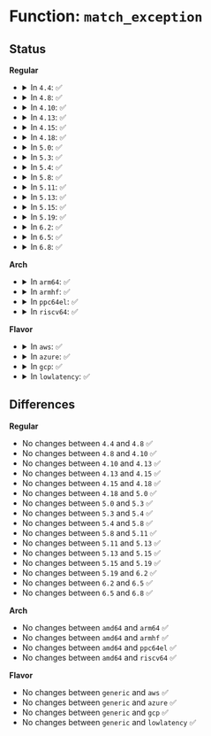 # Function: <code>match_exception</code>

## Status
<b>Regular</b>
<ul>
<li>
<details>
<summary>In <code>4.4</code>: ✅</summary>

```c
bool match_exception(struct list_head *exceptions, short int type, u32 major, u32 minor, short int access);
```

**Collision:** Unique Static

**Inline:** No

**Transformation:** False

**Instances:**

```
In security/device_cgroup.c (ffffffff813954a0)
Location: security/device_cgroup.c:322
Inline: False
Direct callers:
  - security/device_cgroup.c:verify_new_ex
  - security/device_cgroup.c:__devcgroup_check_permission
```
**Symbols:**

```
ffffffff813954a0-ffffffff8139551e: match_exception (STB_LOCAL)
```
</details>
</li>
<li>
<details>
<summary>In <code>4.8</code>: ✅</summary>

```c
bool match_exception(struct list_head *exceptions, short int type, u32 major, u32 minor, short int access);
```

**Collision:** Unique Static

**Inline:** No

**Transformation:** False

**Instances:**

```
In security/device_cgroup.c (ffffffff813d1200)
Location: security/device_cgroup.c:322
Inline: False
Direct callers:
  - security/device_cgroup.c:__devcgroup_check_permission
  - security/device_cgroup.c:verify_new_ex
```
**Symbols:**

```
ffffffff813d1200-ffffffff813d127e: match_exception (STB_LOCAL)
```
</details>
</li>
<li>
<details>
<summary>In <code>4.10</code>: ✅</summary>

```c
bool match_exception(struct list_head *exceptions, short int type, u32 major, u32 minor, short int access);
```

**Collision:** Unique Static

**Inline:** No

**Transformation:** False

**Instances:**

```
In security/device_cgroup.c (ffffffff813e8930)
Location: security/device_cgroup.c:322
Inline: False
Direct callers:
  - security/device_cgroup.c:__devcgroup_check_permission
  - security/device_cgroup.c:verify_new_ex
```
**Symbols:**

```
ffffffff813e8930-ffffffff813e89ae: match_exception (STB_LOCAL)
```
</details>
</li>
<li>
<details>
<summary>In <code>4.13</code>: ✅</summary>

```c
bool match_exception(struct list_head *exceptions, short int type, u32 major, u32 minor, short int access);
```

**Collision:** Unique Static

**Inline:** No

**Transformation:** False

**Instances:**

```
In security/device_cgroup.c (ffffffff813f4cd0)
Location: security/device_cgroup.c:322
Inline: False
Direct callers:
  - security/device_cgroup.c:__devcgroup_check_permission
  - security/device_cgroup.c:verify_new_ex
```
**Symbols:**

```
ffffffff813f4cd0-ffffffff813f4d4c: match_exception (STB_LOCAL)
```
</details>
</li>
<li>
<details>
<summary>In <code>4.15</code>: ✅</summary>

```c
bool match_exception(struct list_head *exceptions, short int type, u32 major, u32 minor, short int access);
```

**Collision:** Unique Static

**Inline:** No

**Transformation:** False

**Instances:**

```
In security/device_cgroup.c (ffffffff8141cee0)
Location: security/device_cgroup.c:314
Inline: False
Direct callers:
  - security/device_cgroup.c:__devcgroup_check_permission
  - security/device_cgroup.c:verify_new_ex
```
**Symbols:**

```
ffffffff8141cee0-ffffffff8141cf5c: match_exception (STB_LOCAL)
```
</details>
</li>
<li>
<details>
<summary>In <code>4.18</code>: ✅</summary>

```c
bool match_exception(struct list_head *exceptions, short int type, u32 major, u32 minor, short int access);
```

**Collision:** Unique Static

**Inline:** No

**Transformation:** False

**Instances:**

```
In security/device_cgroup.c (ffffffff8144f1a0)
Location: security/device_cgroup.c:314
Inline: False
Direct callers:
  - security/device_cgroup.c:__devcgroup_check_permission
  - security/device_cgroup.c:verify_new_ex
```
**Symbols:**

```
ffffffff8144f1a0-ffffffff8144f21c: match_exception (STB_LOCAL)
```
</details>
</li>
<li>
<details>
<summary>In <code>5.0</code>: ✅</summary>

```c
bool match_exception(struct list_head *exceptions, short int type, u32 major, u32 minor, short int access);
```

**Collision:** Unique Static

**Inline:** No

**Transformation:** False

**Instances:**

```
In security/device_cgroup.c (ffffffff8146c180)
Location: security/device_cgroup.c:314
Inline: False
Direct callers:
  - security/device_cgroup.c:__devcgroup_check_permission
  - security/device_cgroup.c:verify_new_ex
```
**Symbols:**

```
ffffffff8146c180-ffffffff8146c1fc: match_exception (STB_LOCAL)
```
</details>
</li>
<li>
<details>
<summary>In <code>5.3</code>: ✅</summary>

```c
bool match_exception(struct list_head *exceptions, short int type, u32 major, u32 minor, short int access);
```

**Collision:** Unique Static

**Inline:** No

**Transformation:** False

**Instances:**

```
In security/device_cgroup.c (ffffffff81499860)
Location: security/device_cgroup.c:313
Inline: False
Direct callers:
  - security/device_cgroup.c:__devcgroup_check_permission
  - security/device_cgroup.c:verify_new_ex
```
**Symbols:**

```
ffffffff81499860-ffffffff814998dc: match_exception (STB_LOCAL)
```
</details>
</li>
<li>
<details>
<summary>In <code>5.4</code>: ✅</summary>

```c
bool match_exception(struct list_head *exceptions, short int type, u32 major, u32 minor, short int access);
```

**Collision:** Unique Static

**Inline:** No

**Transformation:** False

**Instances:**

```
In security/device_cgroup.c (ffffffff814b3a60)
Location: security/device_cgroup.c:313
Inline: False
Direct callers:
  - security/device_cgroup.c:__devcgroup_check_permission
  - security/device_cgroup.c:verify_new_ex
```
**Symbols:**

```
ffffffff814b3a60-ffffffff814b3adc: match_exception (STB_LOCAL)
```
</details>
</li>
<li>
<details>
<summary>In <code>5.8</code>: ✅</summary>

```c
bool match_exception(struct list_head *exceptions, short int type, u32 major, u32 minor, short int access);
```

**Collision:** Unique Static

**Inline:** No

**Transformation:** False

**Instances:**

```
In security/device_cgroup.c (ffffffff81512f90)
Location: security/device_cgroup.c:315
Inline: False
Direct callers:
  - security/device_cgroup.c:devcgroup_check_permission
  - security/device_cgroup.c:devcgroup_update_access
  - security/device_cgroup.c:revalidate_active_exceptions
```
**Symbols:**

```
ffffffff81512f90-ffffffff81513009: match_exception (STB_LOCAL)
```
</details>
</li>
<li>
<details>
<summary>In <code>5.11</code>: ✅</summary>

```c
bool match_exception(struct list_head *exceptions, short int type, u32 major, u32 minor, short int access);
```

**Collision:** Unique Static

**Inline:** No

**Transformation:** False

**Instances:**

```
In security/device_cgroup.c (ffffffff815300e0)
Location: security/device_cgroup.c:315
Inline: False
Direct callers:
  - security/device_cgroup.c:devcgroup_check_permission
  - security/device_cgroup.c:devcgroup_update_access
  - security/device_cgroup.c:revalidate_active_exceptions
```
**Symbols:**

```
ffffffff815300e0-ffffffff81530159: match_exception (STB_LOCAL)
```
</details>
</li>
<li>
<details>
<summary>In <code>5.13</code>: ✅</summary>

```c
bool match_exception(struct list_head *exceptions, short int type, u32 major, u32 minor, short int access);
```

**Collision:** Unique Static

**Inline:** No

**Transformation:** False

**Instances:**

```
In security/device_cgroup.c (ffffffff815362e0)
Location: security/device_cgroup.c:315
Inline: False
Direct callers:
  - security/device_cgroup.c:devcgroup_check_permission
  - security/device_cgroup.c:devcgroup_update_access
  - security/device_cgroup.c:propagate_exception
```
**Symbols:**

```
ffffffff815362e0-ffffffff81536359: match_exception (STB_LOCAL)
```
</details>
</li>
<li>
<details>
<summary>In <code>5.15</code>: ✅</summary>

```c
bool match_exception(struct list_head *exceptions, short int type, u32 major, u32 minor, short int access);
```

**Collision:** Unique Static

**Inline:** No

**Transformation:** False

**Instances:**

```
In security/device_cgroup.c (ffffffff81594a10)
Location: security/device_cgroup.c:315
Inline: False
Direct callers:
  - security/device_cgroup.c:devcgroup_check_permission
  - security/device_cgroup.c:devcgroup_update_access
  - security/device_cgroup.c:propagate_exception
```
**Symbols:**

```
ffffffff81594a10-ffffffff81594a89: match_exception (STB_LOCAL)
```
</details>
</li>
<li>
<details>
<summary>In <code>5.19</code>: ✅</summary>

```c
bool match_exception(struct list_head *exceptions, short int type, u32 major, u32 minor, short int access);
```

**Collision:** Unique Static

**Inline:** No

**Transformation:** False

**Instances:**

```
In security/device_cgroup.c (ffffffff81636b10)
Location: security/device_cgroup.c:316
Inline: False
Direct callers:
  - security/device_cgroup.c:devcgroup_check_permission
  - security/device_cgroup.c:devcgroup_update_access
  - security/device_cgroup.c:propagate_exception
```
**Symbols:**

```
ffffffff81636b10-ffffffff81636bb3: match_exception (STB_LOCAL)
```
</details>
</li>
<li>
<details>
<summary>In <code>6.2</code>: ✅</summary>

```c
bool match_exception(struct list_head *exceptions, short int type, u32 major, u32 minor, short int access);
```

**Collision:** Unique Static

**Inline:** No

**Transformation:** False

**Instances:**

```
In security/device_cgroup.c (ffffffff816edcc0)
Location: security/device_cgroup.c:327
Inline: False
Direct callers:
  - security/device_cgroup.c:devcgroup_check_permission
  - security/device_cgroup.c:devcgroup_update_access
  - security/device_cgroup.c:propagate_exception
```
**Symbols:**

```
ffffffff816edcc0-ffffffff816edd63: match_exception (STB_LOCAL)
```
</details>
</li>
<li>
<details>
<summary>In <code>6.5</code>: ✅</summary>

```c
bool match_exception(struct list_head *exceptions, short int type, u32 major, u32 minor, short int access);
```

**Collision:** Unique Static

**Inline:** No

**Transformation:** False

**Instances:**

```
In security/device_cgroup.c (ffffffff817280d0)
Location: security/device_cgroup.c:327
Inline: False
Direct callers:
  - security/device_cgroup.c:devcgroup_check_permission
  - security/device_cgroup.c:devcgroup_update_access
  - security/device_cgroup.c:propagate_exception
```
**Symbols:**

```
ffffffff817280d0-ffffffff81728186: match_exception (STB_LOCAL)
```
</details>
</li>
<li>
<details>
<summary>In <code>6.8</code>: ✅</summary>

```c
bool match_exception(struct list_head *exceptions, short int type, u32 major, u32 minor, short int access);
```

**Collision:** Unique Static

**Inline:** No

**Transformation:** False

**Instances:**

```
In security/device_cgroup.c (ffffffff81769400)
Location: security/device_cgroup.c:327
Inline: False
Direct callers:
  - security/device_cgroup.c:devcgroup_check_permission
  - security/device_cgroup.c:devcgroup_update_access
  - security/device_cgroup.c:propagate_exception
```
**Symbols:**

```
ffffffff81769400-ffffffff817694b6: match_exception (STB_LOCAL)
```
</details>
</li>
</ul>
<b>Arch</b>
<ul>
<li>
<details>
<summary>In <code>arm64</code>: ✅</summary>

```c
bool match_exception(struct list_head *exceptions, short int type, u32 major, u32 minor, short int access);
```

**Collision:** Unique Static

**Inline:** No

**Transformation:** False

**Instances:**

```
In security/device_cgroup.c (ffff8000105ab7b8)
Location: security/device_cgroup.c:313
Inline: False
Direct callers:
  - security/device_cgroup.c:__devcgroup_check_permission
  - security/device_cgroup.c:verify_new_ex
```
**Symbols:**

```
ffff8000105ab7b8-ffff8000105ab884: match_exception (STB_LOCAL)
```
</details>
</li>
<li>
<details>
<summary>In <code>armhf</code>: ✅</summary>

```c
bool match_exception(struct list_head *exceptions, short int type, u32 major, u32 minor, short int access);
```

**Collision:** Unique Static

**Inline:** No

**Transformation:** False

**Instances:**

```
In security/device_cgroup.c (c075b35c)
Location: security/device_cgroup.c:313
Inline: False
Direct callers:
  - security/device_cgroup.c:__devcgroup_check_permission
  - security/device_cgroup.c:verify_new_ex
```
**Symbols:**

```
c075b35c-c075b400: match_exception (STB_LOCAL)
```
</details>
</li>
<li>
<details>
<summary>In <code>ppc64el</code>: ✅</summary>

```c
bool match_exception(struct list_head *exceptions, short int type, u32 major, u32 minor, short int access);
```

**Collision:** Unique Static

**Inline:** No

**Transformation:** False

**Instances:**

```
In security/device_cgroup.c (c000000000729890)
Location: security/device_cgroup.c:313
Inline: False
Direct callers:
  - security/device_cgroup.c:__devcgroup_check_permission
  - security/device_cgroup.c:verify_new_ex
```
**Symbols:**

```
c000000000729890-c000000000729938: match_exception (STB_LOCAL)
```
</details>
</li>
<li>
<details>
<summary>In <code>riscv64</code>: ✅</summary>

```c
bool match_exception(struct list_head *exceptions, short int type, u32 major, u32 minor, short int access);
```

**Collision:** Unique Static

**Inline:** No

**Transformation:** False

**Instances:**

```
In security/device_cgroup.c (ffffffe0003f42c6)
Location: security/device_cgroup.c:313
Inline: False
Direct callers:
  - security/device_cgroup.c:__devcgroup_check_permission
  - security/device_cgroup.c:verify_new_ex
```
**Symbols:**

```
ffffffe0003f42c6-ffffffe0003f435e: match_exception (STB_LOCAL)
```
</details>
</li>
</ul>
<b>Flavor</b>
<ul>
<li>
<details>
<summary>In <code>aws</code>: ✅</summary>

```c
bool match_exception(struct list_head *exceptions, short int type, u32 major, u32 minor, short int access);
```

**Collision:** Unique Static

**Inline:** No

**Transformation:** False

**Instances:**

```
In security/device_cgroup.c (ffffffff814ac040)
Location: security/device_cgroup.c:313
Inline: False
Direct callers:
  - security/device_cgroup.c:__devcgroup_check_permission
  - security/device_cgroup.c:verify_new_ex
```
**Symbols:**

```
ffffffff814ac040-ffffffff814ac0bc: match_exception (STB_LOCAL)
```
</details>
</li>
<li>
<details>
<summary>In <code>azure</code>: ✅</summary>

```c
bool match_exception(struct list_head *exceptions, short int type, u32 major, u32 minor, short int access);
```

**Collision:** Unique Static

**Inline:** No

**Transformation:** False

**Instances:**

```
In security/device_cgroup.c (ffffffff8149ca60)
Location: security/device_cgroup.c:313
Inline: False
Direct callers:
  - security/device_cgroup.c:__devcgroup_check_permission
  - security/device_cgroup.c:verify_new_ex
```
**Symbols:**

```
ffffffff8149ca60-ffffffff8149cadc: match_exception (STB_LOCAL)
```
</details>
</li>
<li>
<details>
<summary>In <code>gcp</code>: ✅</summary>

```c
bool match_exception(struct list_head *exceptions, short int type, u32 major, u32 minor, short int access);
```

**Collision:** Unique Static

**Inline:** No

**Transformation:** False

**Instances:**

```
In security/device_cgroup.c (ffffffff814a80e0)
Location: security/device_cgroup.c:313
Inline: False
Direct callers:
  - security/device_cgroup.c:__devcgroup_check_permission
  - security/device_cgroup.c:verify_new_ex
```
**Symbols:**

```
ffffffff814a80e0-ffffffff814a815c: match_exception (STB_LOCAL)
```
</details>
</li>
<li>
<details>
<summary>In <code>lowlatency</code>: ✅</summary>

```c
bool match_exception(struct list_head *exceptions, short int type, u32 major, u32 minor, short int access);
```

**Collision:** Unique Static

**Inline:** No

**Transformation:** False

**Instances:**

```
In security/device_cgroup.c (ffffffff814c0a70)
Location: security/device_cgroup.c:313
Inline: False
Direct callers:
  - security/device_cgroup.c:__devcgroup_check_permission
  - security/device_cgroup.c:verify_new_ex
```
**Symbols:**

```
ffffffff814c0a70-ffffffff814c0aec: match_exception (STB_LOCAL)
```
</details>
</li>
</ul>

## Differences
<b>Regular</b>
<ul>
<li>
No changes between <code>4.4</code> and <code>4.8</code> ✅
</li>
<li>
No changes between <code>4.8</code> and <code>4.10</code> ✅
</li>
<li>
No changes between <code>4.10</code> and <code>4.13</code> ✅
</li>
<li>
No changes between <code>4.13</code> and <code>4.15</code> ✅
</li>
<li>
No changes between <code>4.15</code> and <code>4.18</code> ✅
</li>
<li>
No changes between <code>4.18</code> and <code>5.0</code> ✅
</li>
<li>
No changes between <code>5.0</code> and <code>5.3</code> ✅
</li>
<li>
No changes between <code>5.3</code> and <code>5.4</code> ✅
</li>
<li>
No changes between <code>5.4</code> and <code>5.8</code> ✅
</li>
<li>
No changes between <code>5.8</code> and <code>5.11</code> ✅
</li>
<li>
No changes between <code>5.11</code> and <code>5.13</code> ✅
</li>
<li>
No changes between <code>5.13</code> and <code>5.15</code> ✅
</li>
<li>
No changes between <code>5.15</code> and <code>5.19</code> ✅
</li>
<li>
No changes between <code>5.19</code> and <code>6.2</code> ✅
</li>
<li>
No changes between <code>6.2</code> and <code>6.5</code> ✅
</li>
<li>
No changes between <code>6.5</code> and <code>6.8</code> ✅
</li>
</ul>
<b>Arch</b>
<ul>
<li>
No changes between <code>amd64</code> and <code>arm64</code> ✅
</li>
<li>
No changes between <code>amd64</code> and <code>armhf</code> ✅
</li>
<li>
No changes between <code>amd64</code> and <code>ppc64el</code> ✅
</li>
<li>
No changes between <code>amd64</code> and <code>riscv64</code> ✅
</li>
</ul>
<b>Flavor</b>
<ul>
<li>
No changes between <code>generic</code> and <code>aws</code> ✅
</li>
<li>
No changes between <code>generic</code> and <code>azure</code> ✅
</li>
<li>
No changes between <code>generic</code> and <code>gcp</code> ✅
</li>
<li>
No changes between <code>generic</code> and <code>lowlatency</code> ✅
</li>
</ul>
